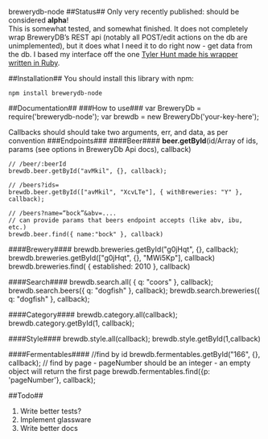 brewerydb-node
##Status##
Only very recently published: should be considered **alpha**!     
This is somewhat tested, and somewhat finished. It does not completely wrap BreweryDB’s
REST api (notably all POST/edit actions on the db are unimplemented), but it does what I need it to do right now - get data from the db. I based my interface off the one [Tyler Hunt made his wrapper written in Ruby](https://github.com/tylerhunt/brewery_db).

##Installation##
You should install this library with npm:

	npm install brewerydb-node
##Documentation##
###How to use###
	var BreweryDb = require('brewerydb-node');
	var brewdb = new BreweryDb('your-key-here');

Callbacks should should take two arguments, err, and data, as per convention
###Endpoints###
####Beer####
**beer.getById**(id/Array of ids, params (see options in BreweryDb Api docs),
callback)        

	// /beer/:beerId
	brewdb.beer.getById("avMkil", {}, callback);      

	// /beers?ids=
	brewdb.beer.getById(["avMkil", "XcvLTe"], { withBreweries: "Y" }, callback);     

	// /beers?name=“bock”&abv=....
	// can provide params that beers endpoint accepts (like abv, ibu, etc.)
	brewdb.beer.find({ name:"bock" }, callback)

####Brewery####
	brewdb.breweries.getById("g0jHqt", {}, callback);
	brewdb.breweries.getById(["g0jHqt", {}, "MWi5Kp"], callback)
	brewdb.breweries.find( { established: 2010 }, callback)

####Search####
	brewdb.search.all( { q: "coors" }, callback);
	brewdb.search.beers({ q: "dogfish" }, callback);
	brewdb.search.breweries({ q: "dogfish" }, callback);

####Category####
	brewdb.category.all(callback);
	brewdb.category.getById(1, callback);

####Style####
	brewdb.style.all(callback);
	brewdb.style.getById(1,callback)

####Fermentables####
	//find by id
	brewdb.fermentables.getById("166", {}, callback);
	// find by page - pageNumber should be an integer - an empty object will return the first page
	brewdb.fermentables.find({p: 'pageNumber'}, callback);

##Todo##
1. Write better tests?
2. Implement glassware
3. Write better docs
